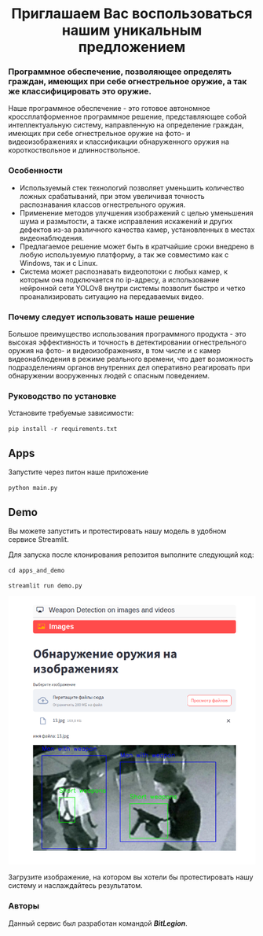 <h1 align="center">Приглашаем Вас воспользоваться нашим уникальным предложением</h1>

### Программное обеспечение, позволяющее определять граждан, имеющих при себе огнестрельное оружие, а так же классифицировать это оружие.

Наше программное обеспечение - это готовое автономное кроссплатформенное программное решение, представляющее собой интеллектуальную систему, направленную на определение граждан, имеющих при себе огнестрельное оружие на фото- и видеоизображениях и классификации обнаруженного оружия на короткоствольное и длинноствольное. 

### Особенности

- Используемый стек технологий позволяет уменьшить количество ложных срабатываний, при этом увеличивая точность распознавания классов огнестрельного оружия.
- Применение методов улучшения изображений с целью уменьшения шума и размытости, а также исправления искажений и других дефектов из-за различного качества камер, установленных в местах видеонаблюдения. 
- Предлагаемое решение может быть в кратчайшие сроки внедрено в любую используемую платформу, а так же совместимо как с Windows, так и с Linux.
- Система может распознавать видеопотоки с любых камер, к которым она подключается по ip-адресу, а использование нейронной сети YOLOv8 внутри системы позволит быстро и четко проанализировать ситуацию на передаваемых видео.
### Почему следует использовать наше решение

Большое преимущество использования программного продукта - это высокая эффективность и точность в детектировании огнестрельного оружия на фото- и видеоизображениях, в том числе и с камер видеонаблюдения в режиме реального времени, что дает возможность подразделениям органов внутренних дел оперативно реагировать при обнаружении вооруженных людей с опасным поведением.

### Руководство по установке
Установите требуемые зависимости:

`pip install -r requirements.txt`

## Apps
Запустите через питон наше приложение

`python main.py`

## Demo
Вы можете запустить и протестировать нашу модель в удобном сервисе Streamlit.

Для запуска после клонирования репозитоя выполните следующий код:

`cd apps_and_demo`

`streamlit run demo.py`

![Alt img](/images/demo.png)

Загрузите изображение, на котором вы хотели бы протестировать нашу систему и наслаждайтесь результатом.

### Авторы



Данный сервис был разработан командой ***BitLegion***.

